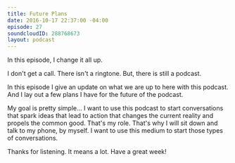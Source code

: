 ```yaml
---
title: Future Plans
date: 2016-10-17 22:37:00 -04:00
episode: 27
soundcloudID: 288768673
layout: podcast
---
```


In this episode, I change it all up. 

I don't get a call. There isn't a ringtone. But, there is still a podcast. 

In this episode I give an update on what we are up to here with this podcast. And I lay out a few plans I have for the future of the podcast. 

My goal is pretty simple... I want to use this podcast to start conversations that spark ideas that lead to action that changes the current reality and propels the common good. That's my role. That's why I will sit down and talk to my phone, by myself. I want to use this medium to start those types of conversations. 

Thanks for listening. It means a lot. Have a great week! 